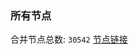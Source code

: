 ### 所有节点
合并节点总数: `30542`
[节点链接](https://github.com/qjlxg/586/raw/refs/heads/master/sub/sub_merge_base64.txt)


